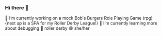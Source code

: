 ### Hi there 👋

<!--
**orangelover99/orangelover99** is a ✨ _special_ ✨ repository because its `README.md` (this file) appears on your GitHub profile.

Here are some ideas to get you started:

- 🔭 I’m currently working on ...
- 🌱 I’m currently learning more about ...
- 👯 I’m looking to collaborate on ...
- 🤔 I’m looking for help with ...
- 💬 Ask me about ...
- 📫 How to reach me: ...
- 😄 Pronouns: ...
- ⚡ Fun fact: ...
-->
🔭 I’m currently working on a mock Bob's Burgers Role Playing Game (rpg) {next up is a SPA for my Roller Derby League!}
🌱 I’m currently learning more about debugging
💬 roller derby
😄 she/her
